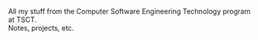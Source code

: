 All my stuff from the Computer Software Engineering Technology program at TSCT.<br/>
Notes, projects, etc.
